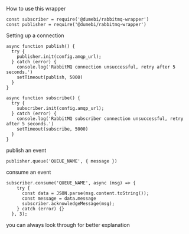 


How to use this wrapper
```
const subscriber = require('@dumebi/rabbitmq-wrapper')
const publisher = require('@dumebi/rabbitmq-wrapper')
```

Setting up a connection
```
async function publish() {
  try {
    publisher.init(config.amqp_url);
  } catch (error) {
    console.log('RabbitMQ connection unsuccessful, retry after 5 seconds.')
    setTimeout(publish, 5000)
  }
}

async function subscribe() {
  try {
    subscriber.init(config.amqp_url);
  } catch (error) {
    console.log('RabbitMQ subscriber connection unsuccessful, retry after 5 seconds.')
    setTimeout(subscribe, 5000)
  }
}
```
publish an event

```
publisher.queue('QUEUE_NAME', { message })
```

consume an event

```
subscriber.consume('QUEUE_NAME', async (msg) => {
    try {
      const data = JSON.parse(msg.content.toString());
      const message = data.message
      subscriber.acknowledgeMessage(msg);
    } catch (error) {}
  }, 3);
```

you can always look through for better explanation
